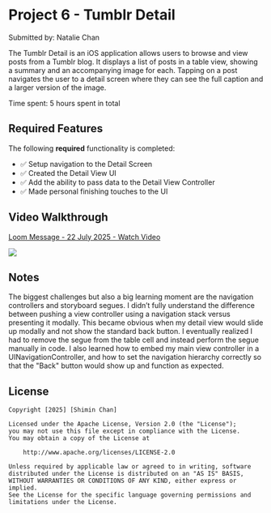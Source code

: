 # Project 6 - Tumblr Detail

Submitted by: Natalie Chan

The Tumblr Detail is an iOS application allows users to browse and view posts from a Tumblr blog. It displays a list of posts in a table view, showing a summary and an accompanying image for each. Tapping on a post navigates the user to a detail screen where they can see the full caption and a larger version of the image.

Time spent: 5 hours spent in total

## Required Features

The following **required** functionality is completed:

- ✅ Setup navigation to the Detail Screen
- ✅ Created the Detail View UI
- ✅ Add the ability to pass data to the Detail View Controller
- ✅ Made personal finishing touches to the UI


## Video Walkthrough

<div>
    <a href="https://www.loom.com/share/09779d8ded094132bdae9d6a4fb7a8cc">
      <p>Loom Message - 22 July 2025 - Watch Video</p>
    </a>
    <a href="https://www.loom.com/share/09779d8ded094132bdae9d6a4fb7a8cc">
      <img style="max-width:300px;" src="https://cdn.loom.com/sessions/thumbnails/09779d8ded094132bdae9d6a4fb7a8cc-96dc1614a79c3296-full-play.gif">
    </a>
  </div>

## Notes

The biggest challenges but also a big learning moment are the navigation controllers and storyboard segues. I didn’t fully understand the difference between pushing a view controller using a navigation stack versus presenting it modally. This became obvious when my detail view would slide up modally and not show the standard back button. I eventually realized I had to remove the segue from the table cell and instead perform the segue manually in code. I also learned how to embed my main view controller in a UINavigationController, and how to set the navigation hierarchy correctly so that the "Back" button would show up and function as expected.

## License

    Copyright [2025] [Shimin Chan]

    Licensed under the Apache License, Version 2.0 (the "License");
    you may not use this file except in compliance with the License.
    You may obtain a copy of the License at

        http://www.apache.org/licenses/LICENSE-2.0

    Unless required by applicable law or agreed to in writing, software
    distributed under the License is distributed on an "AS IS" BASIS,
    WITHOUT WARRANTIES OR CONDITIONS OF ANY KIND, either express or implied.
    See the License for the specific language governing permissions and
    limitations under the License.
